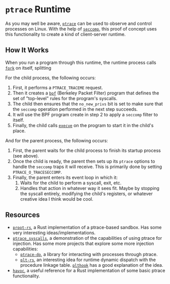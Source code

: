 


# `ptrace` Runtime

As you may well be aware, [`ptrace`](https://www.man7.org/linux/man-pages/man2/ptrace.2.html) can be used to observe and control processes on Linux. With the help of [`seccomp`](https://www.man7.org/linux/man-pages/man2/seccomp.2.html), this proof of concept uses this functionality to create a kind of client-server runtime.

## How It Works

When you run a program through this runtime, the runtime process calls [`fork`](https://www.man7.org/linux/man-pages/man2/fork.2.html) on itself, splitting

For the child process, the following occurs:

1. First, it performs a `PTRACE_TRACEME` request.
2. Then it creates a [`bpf`](https://www.man7.org/linux/man-pages/man2/bpf.2.html) (Berkeley Packet Filter) program that defines the set of "top-level" rules for the program's syscalls.
3. The child then ensures that the `no_new_privs` bit is set to make sure that the `seccomp` operation performed in the next step succeeds.
4. It will use the BPF program create in step 2 to apply a `seccomp` filter to itself.
5. Finally, the child calls [`execve`](https://www.man7.org/linux/man-pages/man2/execve.2.html) on the program to start it in the child's place.

And for the parent process, the following occurs:

1. First, the parent waits for the child process to finish its startup process (see above).
2. Once the child is ready, the parent then sets up its `ptrace` options to handle the `seccomp` traps it will receive. This is primarily done by setting `PTRACE_O_TRACESECCOMP`.
3. Finally, the parent enters its event loop in which it:
    1. Waits for the child to perform a syscall, exit, etc.
    2. Handles that action in whatever way it sees fit. Maybe by stopping the syscall entirely, modifying the child's registers, or whatever creative idea I think would be cool.

## Resources

- [`proot-rs`](https://github.com/proot-me/proot-rs), a Rust implementation of a ptrace-based sandbox. Has some very interesting ideas/implementations.
- [`ptrace_syscalls`](https://github.com/ohchase/ptrace_syscalls), a demonstration of the capabilities of using ptrace for injection. Has some more projects that explore some more injection capabilities:
  - [`ptrace-do`](https://github.com/ohchase/ptrace-do), a library for interacting with processes through ptrace.
  - [`plt-rs`](https://github.com/ohchase/plt-rs), an interesting idea for runtime dynamic dispatch with the procedure linkage table. [`plthook`](https://github.com/kubo/plthook) has a good explanation of the idea.
- [`havoc`](https://github.com/trimoq/havoc), a useful reference for a Rust implementation of some basic ptrace functionality.
